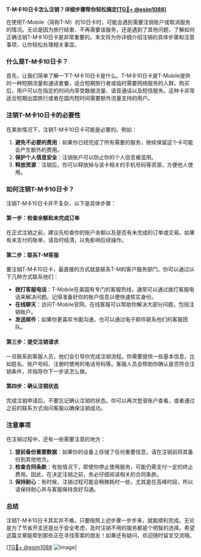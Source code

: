 **T-M卡10日卡怎么注销？详细步骤帮你轻松搞定[[TG💪+ @esim1088](https://t.me/s/esim1088)]**

在使用T-Mobile（简称T-M）的10日卡时，可能会遇到需要注销账户或取消服务的情况。无论是因为旅行结束、不再需要该服务，还是遇到了其他问题，了解如何正确注销T-M卡10日卡是非常重要的。本文将为你详细介绍注销的具体步骤和注意事项，让你轻松处理相关事宜。

### 什么是T-M卡10日卡？

首先，让我们简单了解一下T-M卡10日卡是什么。T-M卡10日卡是T-Mobile提供的一种短期流量和通话套餐，适合短期旅行者或临时需要网络服务的人群。购买后，用户可以在指定的时间内享受数据流量、语音通话以及短信服务。这种卡非常适合短期出国旅行或者在国内短时间需要额外流量支持的用户。

### 注销T-M卡10日卡的必要性

在某些情况下，注销T-M卡10日卡可能是必要的。例如：

1. **避免不必要的费用**：如果你已经完成了所有需要的服务，继续保留这个卡可能会产生额外的费用。
2. **保护个人信息安全**：注销账户可以防止你的个人信息被滥用。
3. **释放资源**：注销后，你可以释放掉与该卡相关的手机号码等资源，方便他人使用。

### 如何注销T-M卡10日卡？

注销T-M卡10日卡并不复杂，以下是具体步骤：

#### 第一步：检查余额和未完成订单

在正式注销之前，建议先检查你的账户余额以及是否有未完成的订单或交易。如果有未支付的账单，请及时结清，以免影响后续操作。

#### 第二步：联系T-M客服

要注销T-M卡10日卡，最直接的方式就是联系T-M的客户服务部门。你可以通过以下几种方式联系他们：

- **拨打客服电话**：T-Mobile在美国有专门的客服热线，通常可以通过拨打客服电话来解决问题。记得准备好你的账户信息以便快速核实身份。
- **在线聊天**：访问T-Mobile官网，在线客服可以帮助你解决大部分问题，包括注销账户。
- **发送邮件**：如果你更喜欢书面沟通，也可以通过电子邮件联系他们的客服团队。

#### 第三步：提交注销请求

一旦联系到客服人员，他们会引导你完成注销流程。你需要提供一些基本信息，比如姓名、账户号码、注册时使用的电话号码等。客服人员会帮助你确认是否符合注销条件，并指导你下一步该怎么做。

#### 第四步：确认注销状态

完成注销申请后，不要忘记确认注销的状态。你可以再次登录账户查看，或者通过之前的联系方式询问客服以确保注销成功。

### 注意事项

在注销过程中，还有一些需要注意的地方：

1. **提前备份重要数据**：如果你的设备上存储了任何重要信息，请在注销前将其备份到其他地方。
2. **检查合同条款**：有些情况下，即使你停止使用服务，可能仍需支付一定的终止费用。因此，在决定注销之前，务必仔细阅读相关的合同条款。
3. **保持耐心**：有时候，注销过程可能会稍微耗时一些，尤其是在高峰时段，所以请保持耐心并与客服保持良好沟通。

### 总结

注销T-M卡10日卡其实并不难，只要按照上述步骤一步步来，就能顺利完成。无论是为了节省开支还是出于安全考虑，及时注销不用的服务都是个明智的选择。希望这篇文章能帮到那些正在寻找答案的朋友！如果还有疑问，欢迎随时留言交流哦。

[[TG💪+ @esim1088](https://t.me/s/esim1088) ![Image](https://i.postimg.cc/4NQfJmqS/Snipaste-2025-05-13-00-14-12.png)]